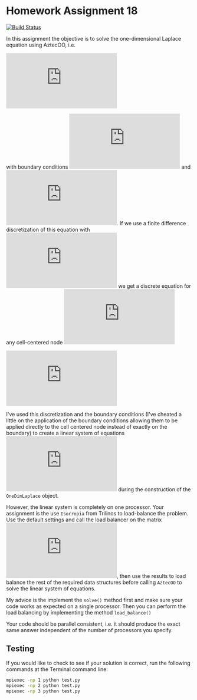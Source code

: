 # Homework Assignment 18

[![Build Status](https://travis-ci.com/PGE383-HPC/assignment18.svg?token=SnMGq692xXXqxzyE6QSj&branch=master)](https://travis-ci.com/PGE383-HPC/assignment18)

In this assignment the objective is to solve the one-dimensional Laplace equation using AztecOO, i.e.

![equation](http://latex.codecogs.com/gif.latex?-%5Cfrac%7B%5Cpartial%5E2%20u%7D%7B%5Cpartial%20x%5E2%7D%20%3D%200)

with boundary conditions ![equation](http://latex.codecogs.com/gif.latex?u%280%29%20%3D%20-1) and ![equation](http://latex.codecogs.com/gif.latex?u%28L%29%20%3D%201).  If we use a finite difference discretization of this equation with ![equation](http://latex.codecogs.com/gif.latex?%5CDelta%20x%20%3D%201) we get a discrete equation for any cell-centered node ![equation](http://latex.codecogs.com/gif.latex?i) 

![equation](http://latex.codecogs.com/gif.latex?-u%28x_i%20-%201%29%20&plus;%202%20u%28x_i%29%20-%20u%28x_i%20&plus;%201%29%20%3D%200)

I've used this discretization and the boundary conditions (I've cheated a little on the application of the boundary conditions allowing them to be applied directly to the cell centered node instead of exactly on the boundary) to create a linear system of equations ![equation](http://latex.codecogs.com/gif.latex?%5Cmathbf%7BA%7D%20%5Cmathbf%7Bx%20%3D%20b%7D) during the construction of the `OneDimLaplace` object.  

However, the linear system is completely on one processor.  Your assignment is the use `Isorropia` from Trilinos to load-balance the problem.  Use the default settings and call the load balancer on the matrix ![equation](http://latex.codecogs.com/gif.latex?%5Cmathbf%7BA%7D), then use the results to load balance the rest of the required data structures before calling `AztecOO` to solve the linear system of equations.

My advice is the implement the `solve()` method first and make sure your code works as expected on a single processor.  Then you can perform the load balancing by implementing the method `load_balance()`

Your code should be parallel consistent, i.e. it should produce the exact same answer independent of the number of processors you specify.

## Testing

If you would like to check to see if your solution is correct, run the following commands at the Terminal command line:

```bash
mpiexec -np 1 python test.py
mpiexec -np 2 python test.py
mpiexec -np 3 python test.py
```
